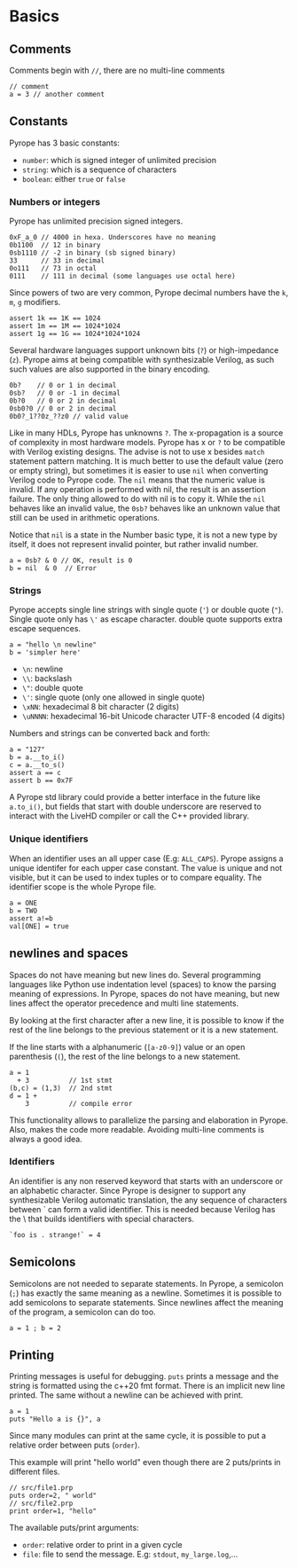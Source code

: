 # Basics

## Comments

Comments begin with `//`, there are no multi-line comments

```
// comment
a = 3 // another comment
```

## Constants

Pyrope has 3 basic constants:

* `number`: which is signed integer of unlimited precision
* `string`: which is a sequence of characters
* `boolean`: either `true` or `false`

### Numbers or integers

Pyrope has unlimited precision signed integers.

```
0xF_a_0 // 4000 in hexa. Underscores have no meaning
0b1100  // 12 in binary
0sb1110 // -2 in binary (sb signed binary)
33      // 33 in decimal
0o111   // 73 in octal
0111    // 111 in decimal (some languages use octal here)
```

Since powers of two are very common, Pyrope decimal numbers have the `k`, `m`, `g` modifiers.

```
assert 1k == 1K == 1024
assert 1m == 1M == 1024*1024
assert 1g == 1G == 1024*1024*1024
```

Several hardware languages support unknown bits (`?`) or high-impedance (`z`). Pyrope
aims at being compatible with synthesizable Verilog, as such such values are also supported in
the binary encoding.

```
0b?    // 0 or 1 in decimal
0sb?   // 0 or -1 in decimal
0b?0   // 0 or 2 in decimal
0sb0?0 // 0 or 2 in decimal
0b0?_1??0z_??z0 // valid value
```

Like in many HDLs, Pyrope has unknowns `?`. The x-propagation is a source of complexity in most hardware models. Pyrope has x or
`?` to be compatible with Verilog existing designs. The advise is not to use x besides `match` statement pattern matching. It is
much better to use the default value (zero or empty string), but sometimes it is easier to use `nil` when converting Verilog code
to Pyrope code. The `nil` means that the numeric value is invalid. If any operation is performed with nil, the result is an
assertion failure. The only thing allowed to do with nil is to copy it. While the `nil` behaves like an invalid value, the `0sb?`
behaves like an unknown value that still can be used in arithmetic operations. 

Notice that `nil` is a state in the Number basic type, it is not a new type by itself, it does not represent invalid pointer, but 
rather invalid number.

```
a = 0sb? & 0 // OK, result is 0
b = nil  & 0  // Error
```

### Strings

Pyrope accepts single line strings with single quote (`'`) or double quote
(`"`).  Single quote only has `\'` as escape character. double quote supports
extra escape sequences.

```
a = "hello \n newline"
b = 'simpler here'
```

* `\n`: newline
* `\\`: backslash
* `\"`: double quote
* `\'`: single quote (only one allowed in single quote)
* `\xNN`: hexadecimal 8 bit character (2 digits)
* `\uNNNN`: hexadecimal 16-bit Unicode character UTF-8 encoded (4 digits)


Numbers and strings can be converted back and forth:

```
a = "127"
b = a.__to_i()
c = a.__to_s()
assert a == c
assert b == 0x7F
```

A Pyrope std library could provide a better interface in the future like `a.to_i()`, but fields that start with double underscore
are reserved to interact with the LiveHD compiler or call the C++ provided library.

### Unique identifiers

When an identifier uses an all upper case (E.g: `ALL_CAPS`). Pyrope assigns a
unique identifer for each upper case constant. The value is unique and not
visible, but it can be used to index tuples or to compare equality. The
identifier scope is the whole Pyrope file.

```
a = ONE
b = TWO
assert a!=b
val[ONE] = true
```

## newlines and spaces


Spaces do not have meaning but new lines do. Several programming languages like Python use indentation level (spaces) to know the
parsing meaning of expressions. In Pyrope, spaces do not have meaning, but new lines affect the operator precedence and multi line
statements.


By looking at the first character after a new line, it is possible to know if the rest of the line belongs to the previous
statement or it is a new statement.

If the line starts with a alphanumeric (`[a-z0-9]`) value or an open parenthesis (`(`), the rest of the line belongs to a new
statement.

```
a = 1
  + 3          // 1st stmt
(b,c) = (1,3)  // 2nd stmt
d = 1 +
    3          // compile error
```

This functionality allows to parallelize the parsing and elaboration in Pyrope.  Also, makes the code more readable. Avoiding
multi-line comments is always a good idea.



### Identifiers


An identifier is any non reserved keyword that starts with an underscore or an alphabetic character.
Since Pyrope is designer to support any synthesizable Verilog automatic translation, the any sequence of characters between \` can
form a valid identifier. This is needed because Verilog has the \\ that builds identifiers with special characters.

```
`foo is . strange!` = 4
```

## Semicolons

Semicolons are not needed to separate statements. In Pyrope, a semicolon (`;`)
has exactly the same meaning as a newline. Sometimes it is possible to add
semicolons to separate statements. Since newlines affect the meaning of the
program, a semicolon can do too.

```
a = 1 ; b = 2
```

## Printing

Printing messages is useful for debugging. `puts` prints a message and the string
is formatted using the c++20 fmt format. There is an implicit new line printed.
The same without a newline can be achieved with print.

```
a = 1
puts "Hello a is {}", a
```

Since many modules can print at the same cycle, it is possible to put a relative
order between puts (`order`).

This example will print "hello world" even though there are 2 puts/prints in different files.

```
// src/file1.prp
puts order=2, " world"
// src/file2.prp
print order=1, "hello"
```

The available puts/print arguments:
* `order`: relative order to print in a given cycle
* `file`: file to send the message. E.g: `stdout`, `my_large.log`,...

